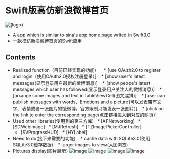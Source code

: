 # Swift版高仿新浪微博首页
![(logo)](https://github.com/CoderYQ/NewWeibo/blob/master/ScreenImages/05.png)
* A app which is similar to sina's app home page writed in Swift3.0
* 一款模仿新浪微博首页的Swift应用

## Contents
* Realized function（目前已经实现的功能）
    * [use OAuth2.0 to register and login（使用OAuth2.0授权注册登录）]
    * [show user's latest messages(显示登录用户最新的微博消息)]
    * [show peope's latest messages which user has followed(显示登录用户关注人的微博消息)]
    * [arrange some images and text in tableViewCell(图文混排)]
    * [user can publish messages with words、Emotions and a picture(可以发表带有文字、表情或者一张图片的饿微博，官方限制只能发表一张图片)]
    * [click on the link to enter the corresponding page(点击链接进入到对应的网页)]
* Used other libraries(使用到的第三方库)
    * [AFNetworking]
    * [SDWebImage]
    * [MJRefresh]
    * [TZImagePickerController]
    * [SVProgressHUD]
    * [HYLabel]
* Need to do(接下来需要的功能)
    * cache data with SQLite3.0(使用SQLite3.0缓存数据)
    * larger images to view(大图浏览)
* Pictures display(图片展示)
 ![image](https://github.com/CoderYQ/NewWeibo/blob/master/ScreenImages/01.png)
 ![image](https://github.com/CoderYQ/NewWeibo/blob/master/ScreenImages/02.png)
 ![image](https://github.com/CoderYQ/NewWeibo/blob/master/ScreenImages/03.png)
 ![image](https://github.com/CoderYQ/NewWeibo/blob/master/ScreenImages/04.png)
  
